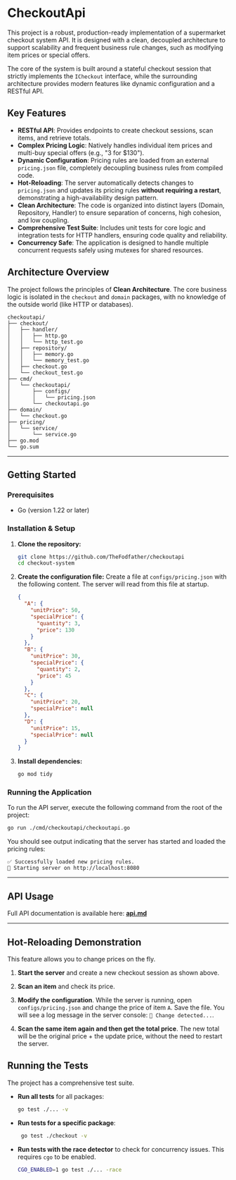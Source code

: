 # CheckoutApi

This project is a robust, production-ready implementation of a supermarket checkout system API. It is designed with a clean, decoupled architecture to support scalability and frequent business rule changes, such as modifying item prices or special offers.

The core of the system is built around a stateful checkout session that strictly implements the `ICheckout` interface, while the surrounding architecture provides modern features like dynamic configuration and a RESTful API.

## Key Features

- **RESTful API**: Provides endpoints to create checkout sessions, scan items, and retrieve totals.
- **Complex Pricing Logic**: Natively handles individual item prices and multi-buy special offers (e.g., "3 for $130").
- **Dynamic Configuration**: Pricing rules are loaded from an external `pricing.json` file, completely decoupling business rules from compiled code.
- **Hot-Reloading**: The server automatically detects changes to `pricing.json` and updates its pricing rules **without requiring a restart**, demonstrating a high-availability design pattern.
- **Clean Architecture**: The code is organized into distinct layers (Domain, Repository, Handler) to ensure separation of concerns, high cohesion, and low coupling.
- **Comprehensive Test Suite**: Includes unit tests for core logic and integration tests for HTTP handlers, ensuring code quality and reliability.
- **Concurrency Safe**: The application is designed to handle multiple concurrent requests safely using mutexes for shared resources.

## Architecture Overview

The project follows the principles of **Clean Architecture**. The core business logic is isolated in the `checkout` and `domain` packages, with no knowledge of the outside world (like HTTP or databases).

```
checkoutapi/
├── checkout/
│   ├── handler/
│   │   ├── http.go
│   │   └── http_test.go
│   ├── repository/
│   │   ├── memory.go
│   │   └── memory_test.go
│   ├── checkout.go
│   └── checkout_test.go
├── cmd/
│   └── checkoutapi/
│       ├── configs/
│       │   └── pricing.json
│       └── checkoutapi.go
├── domain/
│   └── checkout.go
├── pricing/
│   └── service/
│       └── service.go
├── go.mod
└── go.sum
```

---

## Getting Started

### Prerequisites

- Go (version 1.22 or later)

### Installation & Setup

1.  **Clone the repository:**

    ```sh
    git clone https://github.com/TheFodfather/checkoutapi
    cd checkout-system
    ```

2.  **Create the configuration file:**
    Create a file at `configs/pricing.json` with the following content. The server will read from this file at startup.

    ```json
    {
      "A": {
        "unitPrice": 50,
        "specialPrice": {
          "quantity": 3,
          "price": 130
        }
      },
      "B": {
        "unitPrice": 30,
        "specialPrice": {
          "quantity": 2,
          "price": 45
        }
      },
      "C": {
        "unitPrice": 20,
        "specialPrice": null
      },
      "D": {
        "unitPrice": 15,
        "specialPrice": null
      }
    }
    ```

3.  **Install dependencies:**
    ```sh
    go mod tidy
    ```

### Running the Application

To run the API server, execute the following command from the root of the project:

```sh
go run ./cmd/checkoutapi/checkoutapi.go
```

You should see output indicating that the server has started and loaded the pricing rules:

```
✅ Successfully loaded new pricing rules.
🚀 Starting server on http://localhost:8080
```

---

## API Usage

Full API documentation is available here: **[api.md](api.md)**

---

## Hot-Reloading Demonstration

This feature allows you to change prices on the fly.

1.  **Start the server** and create a new checkout session as shown above.

2.  **Scan an item** and check its price.

3.  **Modify the configuration**. While the server is running, open `configs/pricing.json` and change the price of item `A`.
    Save the file. You will see a log message in the server console: `🔄 Change detected...`.

4.  **Scan the same item again and then get the total price**.
    The new total will be the original price + the update price, without the need to restart the server.

## Running the Tests

The project has a comprehensive test suite.

- **Run all tests** for all packages:

  ```sh
  go test ./... -v
  ```

- **Run tests for a specific package**:

  ```sh
   go test ./checkout -v
  ```

- **Run tests with the race detector** to check for concurrency issues. This requires `cgo` to be enabled.
  ```sh
  CGO_ENABLED=1 go test ./... -race
  ```
